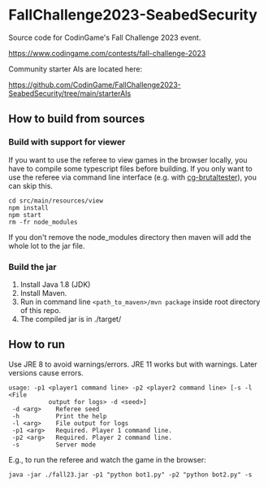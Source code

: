 # FallChallenge2023-SeabedSecurity

Source code for CodinGame's Fall Challenge 2023 event.

https://www.codingame.com/contests/fall-challenge-2023

Community starter AIs are located here:

https://github.com/CodinGame/FallChallenge2023-SeabedSecurity/tree/main/starterAIs

## How to build from sources

### Build with support for viewer

If you want to use the referee to view games in the browser locally, you have to compile some typescript files before building.
If you only want to use the referee via command line interface (e.g. with [cg-brutaltester](https://github.com/dreignier/cg-brutaltester)), you can skip this.

```
cd src/main/resources/view
npm install
npm start
rm -fr node_modules
```

If you don't remove the node_modules directory then maven will add the whole lot to the jar file.

### Build the jar

1. Install Java 1.8 (JDK)
2. Install Maven. 
3. Run in command line `<path_to_maven>/mvn package` inside root directory of this repo.
4. The compiled jar is in ./target/

## How to run
Use JRE 8 to avoid warnings/errors. JRE 11 works but with warnings. Later versions cause errors.

```
usage: -p1 <player1 command line> -p2 <player2 command line> [-s -l <File
           output for logs> -d <seed>]
 -d <arg>    Referee seed
 -h          Print the help
 -l <arg>    File output for logs
 -p1 <arg>   Required. Player 1 command line.
 -p2 <arg>   Required. Player 2 command line.
 -s          Server mode
```

E.g., to run the referee and watch the game in the browser:

```
java -jar ./fall23.jar -p1 "python bot1.py" -p2 "python bot2.py" -s
```
